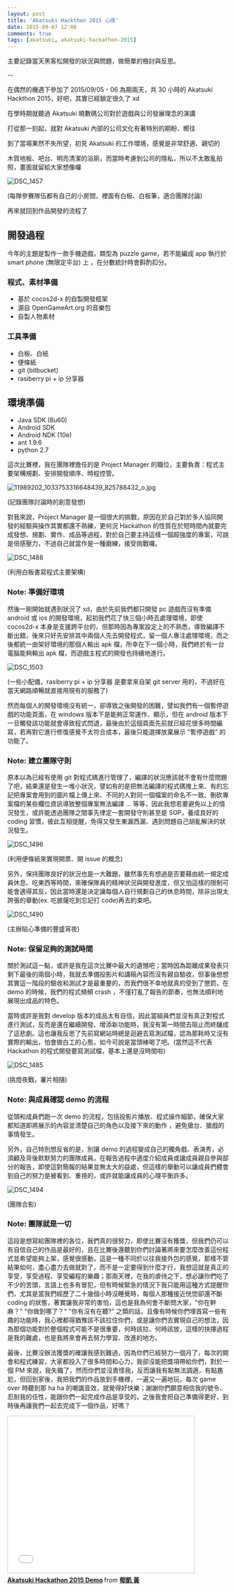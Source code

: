 ```yaml
---
layout: post
title: 'Akatsuki Hackthon 2015 心得'
date: 2015-09-07 12:00
comments: true
tags: [akatsuki, akatsuki-hackathon-2015]
---
```


主要記錄當天黑客松開發的狀況與問題，做簡單的檢討與反思。

--

在偶然的機遇下參加了 2015/09/05 - 06 為期兩天，共 30 小時的 Akatsuki Hackthon 2015，好吧，其實已經鎖定很久了 xd

在學時期就聽過 Akatsuki 曉數碼公司對於遊戲與公司發展理念的演講

打從那一刻起，就對 Akatsuki 內部的公司文化有著特別的期盼、嚮往

到了當場果然不失所望，初見 Akatsuki 的工作環境，感覺是非常舒適、親切的

木質地板、吧台、明亮清潔的浴廁，而當時考慮到公司的隱私，所以不太敢亂拍照，畫面就留給大家想像囉

![DSC_1457](http://i.imgur.com/IJFmjec.jpg)

(每隊參賽隊伍都有自己的小房間，裡面有白板、白板筆，適合團隊討論)

再來就回到作品開發的流程了

## 開發過程

今年的主題是製作一款手機遊戲，類型為 puzzle game，若不能編成 app 執行於 smart phone (無限定平台) 上 ，在分數統計時會斟酌扣分。

### 程式、素材準備

- 基於 cocos2d-x 的自製開發框架
- 源自 OpenGameArt.org 的音樂包
- 自製人物素材

### 工具準備

- 白板、白紙
- 便條紙
- git (bitbucket)
- rasiberry pi + ip 分享器

## 環境準備

- Java SDK (8u60)
- Android SDK
- Android NDK (10e)
- ant 1.9.6
- python 2.7

這次比賽裡，我在團隊裡擔任的是 Project Manager 的職位，主要負責：程式主要架構規劃、安排開發順序、時程控管。

![11989202_1033753316648439_825788432_o.jpg](http://i.imgur.com/dQryCbD.jpg)

(記錄團隊討論時的創意發想)

對我來說，Project Manager 是一個很大的挑戰，原因在於自己對於多人協同開發的經驗與操作其實都還不熟練，更何況 Hackathon 的性質在於短時間內就要完成發想、規劃、實作、成品等過程，對於自己要主持這樣一個超強度的專案，可說是倍感壓力，不過自己就當作是一種磨練，接受挑戰囉。

![DSC_1488](http://i.imgur.com/PHCaKND.jpg)

(利用白板書寫程式主要架構)

### Note: 準備好環境

然後一剛開始就遇到狀況了 xd，由於先前我們都只開發 pc 遊戲而沒有準備 android 或 ios 的開發環境，起初我們花了快三個小時去處理環境，即使 cocos2d-x 本身是支援跨平台的，但那時因為專案設定上的不熟悉，導致編譯不斷出錯，後來只好先安排其中兩個人先去開發程式，留一個人專注處理環境，而之後都統一由架好環境的那個人輸出 apk 檔，所幸在下一個小時，我們終於有一台電腦能夠輸出 apk 檔，而遊戲主程式的開發也持續地進行。

![DSC_1503](http://i.imgur.com/01OBd3Y.jpg)

(一些小配備，rasiberry pi + ip 分享器 是要拿來自架 git server 用的，不過好在當天網路順暢就直接用現有的服務了)

然而每個人的開發環境沒有統一，卻導致之後開發的困難，譬如我們有一個暫停遊戲的功能頁面，在 windows 版本下是能夠正常運作、顯示，但在 android 版本下一旦觸發該功能就會導致程式閃退，最後由於這個頁面先前就已經花很多時間編寫，若再對它進行修復感覺不太符合成本，最後只能選擇放棄展示 "暫停遊戲" 的功能了。

### Note: 建立團隊守則

原本以為已經有使用 git 對程式碼進行管理了，編譯的狀況應該就不會有什麼問題了吧，結果還是發生一堆小狀況，譬如有的是把無法編譯的程式碼推上來、有的忘記把專案會用到的圖片檔上傳上來、不同的人對同一個檔案的命名不一致、刪砍專案檔的某些欄位資訊導致整個專案無法編譯 ... 等等，因此我想若要避免以上的情況發生，或許能透過團隊之間事先律定一套開發守則甚至是 SOP，養成良好的 coding 習慣，彼此互相提醒，免得又發生東漏西漏、遇到問題自己胡亂解決的狀況發生。

![DSC_1496](http://i.imgur.com/k5hNDLw.jpg)

(利用便條紙來實現開票、開 issue 的概念)

另外，保持團隊良好的狀況也是一大難題，雖然事先有想過是否要藉由統一規定成員休息、吃東西等時間，來確保隊員的精神狀況與開發進度，但又怕這樣的限制可能會適得其反，因此當時還是決定讓每個人自行規劃自己的休息時間，除非出現太誇張的舉動(ex. 吃披薩吃到忘記打 code)再去約束吧。

![DSC_1490](http://i.imgur.com/dkHsyTe.jpg)

(主辦貼心準備的豐盛宵夜)

### Note: 保留足夠的測試時間

關於測試這一點，或許是我在這次比賽中最大的遺憾吧；當時因為距離成果發表只剩下最後的兩個小時，我就去準備投影片和講稿內容而沒有親自驗收，但事後想想其實這一階段的驗收和測試才是最重要的，而我們很不幸地就真的受到了懲罰，在 demo 的時候，我們的程式頻頻 crash ，不僅打亂了報告的節奏，也無法順利地展現出成品的特色。

當時或許是我對 develop 版本的成品太有自信，因此當組員們並沒有真正對程式進行測試，反而是還在繼續開發、增添新功能時，我沒有第一時間去阻止而終釀成了這悲劇。這也讓我反思了先前寫網站時總是迴避去寫測試檔，認為那耗時又沒有實際的輸出，怕會做白工的心態，如今可說是當頭棒喝了吧。(當然這不代表 Hackathon 的程式開發要寫測試檔，基本上還是沒時間啦)

![DSC_1485](http://i.imgur.com/yFOYUGc.jpg)

(挑燈夜戰，薯片相隨)

### Note: 與成員確認 demo 的流程

從頭和成員們跑一次 demo 的流程，包括投影片播放、程式操作細節，確保大家都知道即將展示的內容並清楚自己的角色以及接下來的動作
，避免搶台、搶戲的事情發生。

另外，自己特別想反省的是，別讓 demo 的過程變成自己的獨角戲、表演秀，必須顧及背後默默努力的團隊成員，在報告過程中適度介紹成員或讓成員親自參與部分的報告，即使這對簡報的結果並無太大的益處，但這樣的舉動可以讓成員們體會到自己的努力是被看到、重視的，或許就能讓成員的心理平衡許多。

![DSC_1494](http://i.imgur.com/nzlRrFO.jpg)

(團隊合影)

### Note: 團隊就是一切

這段是想寫給團隊裡的各位，我們真的很努力，即使比賽沒有獲獎，但我們仍可以有自信自己的作品是最好的，且在比賽後還聽到你們討論著將來要怎麼改善這份程式並希望能夠上架，感覺很感動，這是一種不同於以往我接外包的感覺，那樣不管結果如何，盡心盡力去做就對了，而不是一定要得到什麼才行，我想這就是真正的享受，享受過程、享受編程的樂趣；那兩天裡，在我的虐待之下，想必讓你們吃了不少的苦頭，言語上也多有冒犯，但有時候緊急的情況下我只能用這種方式提醒你們，尤其是當我們經歷了二十幾個小時沒睡覺時，每個人那種接近恍惚卻還不斷 coding 的狀態，著實讓我非常的害怕，這也是我為何會不斷問大家，"你在幹麻？" "你做到哪了？" "你有沒有在聽?" 之類的話，且像有時候你們埋首寫一些有趣的功能時，我心裡都得猶豫該不該拉住你們，或是讓你們去實現自己的想法，因為那個功能對於整個程式可能不是很重要，何時該拉、何時該放，這樣的抉擇過程是我的難處，也是我將來會再去努力學習、改進的地方。

最後，比賽沒辦法獲獎的確讓我感到難過，因為你們已經努力一個月了，每次的開會和程式練習，大家都投入了很多時間和心力，我卻沒能把獎項帶給你們，對於一個 PM 來說，我失職了，然而你們並沒責怪我，反而讓我有點無法調適，有點尷尬，但回到家後，我把我們的作品放到手機裡，一遍又一遍地玩，每次 game over 時聽到那 ha ha 的嘲諷音效，就覺得好快樂；謝謝你們願意相信我的號令、忍耐我的任性，能跟你們一起完成作品是享受的，之後我會把自己準備得更好，到時後再讓我們一起去完成下一個作品，好嗎？

<iframe src="//www.slideshare.net/slideshow/embed_code/key/MgOEzTsMzlmMbK" width="425" height="355" frameborder="0" marginwidth="0" marginheight="0" scrolling="no" style="border:1px solid #CCC; border-width:1px; margin-bottom:5px; max-width: 100%;" allowfullscreen> </iframe> <div style="margin-bottom:5px"> <strong> <a href="//www.slideshare.net/ssuser75e5ed/akatsuki-hackathon-2015-demo-52570151" title="Akatsuki Hackathon 2015 Demo" target="_blank">Akatsuki Hackathon 2015 Demo</a> </strong> from <strong><a href="//www.slideshare.net/ssuser75e5ed" target="_blank">郁凱 黃</a></strong> </div>

